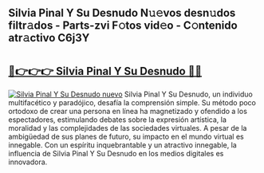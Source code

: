 ## Silvia Pinal Y Su Desnudo N𝚞𝚎vos desn𝚞dos filtr𝚊dos - Parts-zvi F𝚘tos vid𝚎o - C𝚘ntenido atr𝚊ctivo C6j3Y

# <h2><a href="http://mbc6e1d.tromn.icu/?c=Silvia+Pinal+Y+Su+Desnudo">🔗👉👉👉 Silvia Pinal Y Su Desnudo 🔗🔗</a></h2>

[![Silvia Pinal Y Su Desnudo nuevo](https://i.imgur.com/pEAQMta.gif)](http://mbc6e1d.tromn.icu/?c=Silvia+Pinal+Y+Su+Desnudo)
Silvia Pinal Y Su Desnudo, un individuo multifacético y paradójico, desafía la comprensión simple. Su método poco ortodoxo de crear una persona en línea ha magnetizado y ofendido a los espectadores, estimulando debates sobre la expresión artística, la moralidad y las complejidades de las sociedades virtuales. A pesar de la ambigüedad de sus planes de futuro, su impacto en el mundo virtual es innegable. Con un espíritu inquebrantable y un atractivo innegable, la influencia de Silvia Pinal Y Su Desnudo en los medios digitales es innovadora.
